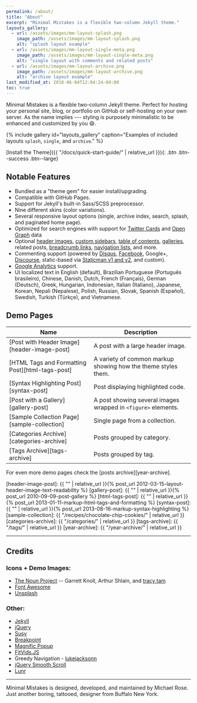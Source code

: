 ```yaml
---
permalink: /about/
title: "About"
excerpt: "Minimal Mistakes is a flexible two-column Jekyll theme."
layouts_gallery:
  - url: /assets/images/mm-layout-splash.png
    image_path: /assets/images/mm-layout-splash.png
    alt: "splash layout example"
  - url: /assets/images/mm-layout-single-meta.png
    image_path: /assets/images/mm-layout-single-meta.png
    alt: "single layout with comments and related posts"
  - url: /assets/images/mm-layout-archive.png
    image_path: /assets/images/mm-layout-archive.png
    alt: "archive layout example"
last_modified_at: 2018-06-04T12:04:24-04:00
toc: true
---
```


Minimal Mistakes is a flexible two-column Jekyll theme. Perfect for hosting your personal site, blog, or portfolio on GitHub or self-hosting on your own server. As the name implies --- styling is purposely minimalistic to be enhanced and customized by you :smile:.

{% include gallery id="layouts_gallery" caption="Examples of included layouts `splash`, `single`, and `archive`." %}

[Install the Theme]({{ "/docs/quick-start-guide/" | relative_url }}){: .btn .btn--success .btn--large}

## Notable Features

- Bundled as a "theme gem" for easier install/upgrading.
- Compatible with GitHub Pages.
- Support for Jekyll's built-in Sass/SCSS preprocessor.
- Nine different skins (color variations).
- Several responsive layout options (single, archive index, search, splash, and paginated home page).
- Optimized for search engines with support for [Twitter Cards](https://dev.twitter.com/cards/overview) and [Open Graph](http://ogp.me/) data
- Optional [header images](https://mmistakes.github.io/minimal-mistakes/docs/layouts/#headers), [custom sidebars](https://mmistakes.github.io/minimal-mistakes/docs/layouts/#sidebars), [table of contents](https://mmistakes.github.io/minimal-mistakes/docs/helpers/#table-of-contents), [galleries](https://mmistakes.github.io/minimal-mistakes/docs/helpers/#gallery), related posts, [breadcrumb links](https://mmistakes.github.io/minimal-mistakes/docs/configuration/#breadcrumb-navigation-beta), [navigation lists](https://mmistakes.github.io/minimal-mistakes/docs/helpers/#navigation-list), and more.
- Commenting support (powered by [Disqus](https://disqus.com/), [Facebook](https://developers.facebook.com/docs/plugins/comments), Google+, [Discourse](https://www.discourse.org/), static-based via [Staticman v1 and v2](https://staticman.net/), and custom).
- [Google Analytics](https://www.google.com/analytics/) support.
- UI localized text in English (default), Brazilian Portuguese (Português brasileiro), Chinese, Danish, Dutch, French (Français), German (Deutsch), Greek, Hungarian, Indonesian, Italian (Italiano), Japanese, Korean, Nepali (Nepalese), Polish, Russian, Slovak, Spanish (Español), Swedish, Turkish (Türkçe), and Vietnamese.

## Demo Pages

| Name                                        | Description                                           |
| ------------------------------------------- | ----------------------------------------------------- |
| [Post with Header Image][header-image-post] | A post with a large header image. |
| [HTML Tags and Formatting Post][html-tags-post] | A variety of common markup showing how the theme styles them. |
| [Syntax Highlighting Post][syntax-post] | Post displaying highlighted code. |
| [Post with a Gallery][gallery-post] | A post showing several images wrapped in `<figure>` elements. |
| [Sample Collection Page][sample-collection] | Single page from a collection. |
| [Categories Archive][categories-archive] | Posts grouped by category. |
| [Tags Archive][tags-archive] | Posts grouped by tag. |

For even more demo pages check the [posts archive][year-archive].

[header-image-post]: {{ "" | relative_url }}{% post_url 2012-03-15-layout-header-image-text-readability %}
[gallery-post]: {{ "" | relative_url }}{% post_url 2010-09-09-post-gallery %}
[html-tags-post]: {{ "" | relative_url }}{% post_url 2013-01-11-markup-html-tags-and-formatting %}
[syntax-post]: {{ "" | relative_url }}{% post_url 2013-08-16-markup-syntax-highlighting %}
[sample-collection]: {{ "/recipes/chocolate-chip-cookies/" | relative_url }}
[categories-archive]: {{ "/categories/" | relative_url }}
[tags-archive]: {{ "/tags/" | relative_url }}
[year-archive]: {{ "/year-archive/" | relative_url }}

---

## Credits

### Icons + Demo Images:

- [The Noun Project](https://thenounproject.com) -- Garrett Knoll, Arthur Shlain, and [tracy tam](https://thenounproject.com/tracytam)
- [Font Awesome](http://fontawesome.io/)
- [Unsplash](https://unsplash.com/)

### Other:

- [Jekyll](https://jekyllrb.com/)
- [jQuery](https://jquery.com/)
- [Susy](http://susy.oddbird.net/)
- [Breakpoint](http://breakpoint-sass.com/)
- [Magnific Popup](http://dimsemenov.com/plugins/magnific-popup/)
- [FitVids.JS](http://fitvidsjs.com/)
- Greedy Navigation - [lukejacksonn](https://codepen.io/lukejacksonn/pen/PwmwWV)
- [jQuery Smooth Scroll](https://github.com/kswedberg/jquery-smooth-scroll)
- [Lunr](http://lunrjs.com)

---

Minimal Mistakes is designed, developed, and maintained by Michael Rose. Just another boring, tattooed, designer from Buffalo New York.

